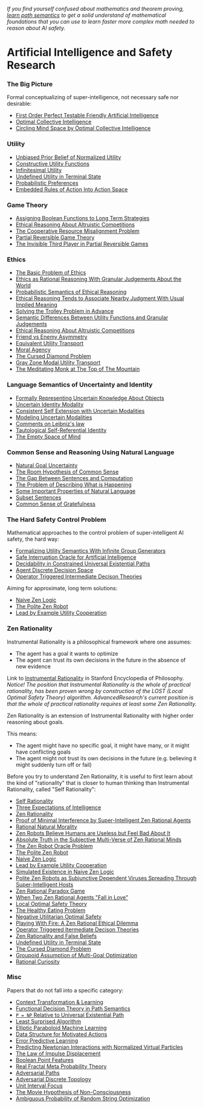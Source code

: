 *If you find yourself confused about mathematics and theorem proving, [learn path semantics](https://github.com/advancedresearch/path_semantics/blob/master/sequences.md) to get a solid understand of mathematical foundations that you can use to learn faster more complex math needed to reason about AI safety.*

# Artificial Intelligence and Safety Research

### The Big Picture

Formal conceptualizing of super-intelligence, not necessary safe nor desirable:

- [First Order Perfect Testable Friendly Artificial Intelligence](https://github.com/advancedresearch/path_semantics/blob/master/papers-wip/first-order-perfect-testable-friendly-ai.pdf)
- [Optimal Collective Intelligence](https://github.com/advancedresearch/path_semantics/blob/master/papers-wip/optimal-collective-intelligence.pdf)
- [Circling Mind Space by Optimal Collective Intelligence](https://github.com/advancedresearch/path_semantics/blob/master/papers-wip/circling-mind-space-by-optimal-collective-intelligence.pdf)

### Utility

- [Unbiased Prior Belief of Normalized Utility](https://github.com/advancedresearch/path_semantics/blob/master/papers-wip/unbiased-prior-belief-of-normalized-utility.pdf)
- [Constructive Utility Functions](https://github.com/advancedresearch/path_semantics/blob/master/papers-wip/constructive-utility-functions.pdf)
- [Infinitesimal Utility](https://github.com/advancedresearch/path_semantics/blob/master/papers-wip/infinitesimal-utility.pdf)
- [Undefined Utility in Terminal State](https://github.com/advancedresearch/path_semantics/blob/master/papers-wip/undefined-utility-in-terminal-state.pdf)
- [Probabilistic Preferences](https://github.com/advancedresearch/path_semantics/blob/master/papers-wip/probabilistic-preferences.pdf)
- [Embedded Rules of Action Into Action Space](https://github.com/advancedresearch/path_semantics/blob/master/papers-wip/embedded-rules-of-action-into-action-space.pdf)

### Game Theory

- [Assigning Boolean Functions to Long Term Strategies](https://github.com/advancedresearch/path_semantics/blob/master/papers-wip/assigning-boolean-functions-to-long-term-group-strategies.pdf)
- [Ethical Reasoning About Altruistic Competitions](https://github.com/advancedresearch/path_semantics/blob/master/papers-wip/ethical-reasoning-about-altruistic-competitions.pdf)
- [The Cooperative Resource Misalignment Problem](https://github.com/advancedresearch/path_semantics/blob/master/papers-wip/the-cooperative-resource-misalignment-problem.pdf)
- [Partial Reversible Game Theory](https://github.com/advancedresearch/path_semantics/blob/master/papers-wip/partial-reversible-game-theory.pdf)
- [The Invisible Third Player in Partial Reversible Games](https://github.com/advancedresearch/path_semantics/blob/master/papers-wip/the-invisible-third-player-in-partial-reversible-games.pdf)

### Ethics

- [The Basic Problem of Ethics](https://github.com/advancedresearch/path_semantics/blob/master/flowcharts/the-basic-problem-of-ethics.md)
- [Ethics as Rational Reasoning With Granular Judgements About the World](https://github.com/advancedresearch/path_semantics/blob/master/papers-wip/ethics-as-rational-reasoning-with-granular-judgements-about-the-world.pdf)
- [Probabilistic Semantics of Ethical Reasoning](https://github.com/advancedresearch/path_semantics/blob/master/papers-wip/probabilistic-semantics-of-ethical-reasoning.pdf)
- [Ethical Reasoning Tends to Associate Nearby Judgment With Usual Implied Meaning](https://github.com/advancedresearch/path_semantics/blob/master/papers-wip/ethical-reasoning-tends-to-associate-nearby-judgements-with-usual-implied-meaning.pdf)
- [Solving the Trolley Problem in Advance](https://github.com/advancedresearch/path_semantics/blob/master/papers-wip/solving-the-trolley-problem-in-advance.pdf)
- [Semantic Differences Between Utility Functions and Granular Judgements](https://github.com/advancedresearch/path_semantics/blob/master/papers-wip/semantic-differences-between-utility-functions-and-granular-judgements.pdf)
- [Ethical Reasoning About Altruistic Competitions](https://github.com/advancedresearch/path_semantics/blob/master/papers-wip/ethical-reasoning-about-altruistic-competitions.pdf)
- [Friend vs Enemy Asymmetry](https://github.com/advancedresearch/path_semantics/blob/master/papers-wip/friend-vs-enemy-asymmetry.pdf)
- [Equivalent Utility Transport](https://github.com/advancedresearch/path_semantics/blob/master/papers-wip/equivalent-utility-transport.pdf)
- [Moral Agency](https://github.com/advancedresearch/path_semantics/blob/master/papers-wip/moral-agency.pdf)
- [The Cursed Diamond Problem](https://github.com/advancedresearch/path_semantics/blob/master/papers-wip/the-cursed-diamond-problem.pdf)
- [Gray Zone Modal Utility Transport](https://github.com/advancedresearch/path_semantics/blob/master/papers-wip/gray-zone-modal-utility-transport.pdf)
- [The Meditating Monk at The Top of The Mountain](https://github.com/advancedresearch/path_semantics/blob/master/papers-wip/the-meditating-monk-at-the-top-of-the-mountain.pdf)

### Language Semantics of Uncertainty and Identity

- [Formally Representing Uncertain Knowledge About Objects](https://github.com/advancedresearch/path_semantics/blob/master/papers-wip/formally-representing-uncertain-knowledge-about-objects.pdf)
- [Uncertain Identity Modality](https://github.com/advancedresearch/path_semantics/blob/master/papers-wip/uncertain-identity-modality.pdf)
- [Consistent Self Extension with Uncertain Modalities](https://github.com/advancedresearch/path_semantics/blob/master/papers-wip/consistent-self-extension-with-uncertain-modalities.pdf)
- [Modeling Uncertain Modalities](https://github.com/advancedresearch/path_semantics/blob/master/papers-wip/modeling-uncertain-modalities.pdf)
- [Comments on Leibniz's law](https://github.com/advancedresearch/path_semantics/blob/master/papers-wip/comments-on-leibnizs-law.pdf)
- [Tautological Self-Referential Identity](https://github.com/advancedresearch/path_semantics/blob/master/papers-wip/tautological-self-referential-identity.pdf)
- [The Empty Space of Mind](https://github.com/advancedresearch/path_semantics/blob/master/papers-wip/the-empty-space-of-mind.pdf)

### Common Sense and Reasoning Using Natural Language

- [Natural Goal Uncertainty](https://github.com/advancedresearch/path_semantics/blob/master/papers-wip/natural-goal-uncertainty.pdf)
- [The Room Hypothesis of Common Sense](https://github.com/advancedresearch/path_semantics/blob/master/papers-wip/the-room-hypothesis-of-common-sense.pdf)
- [The Gap Between Sentences and Computation](https://github.com/advancedresearch/path_semantics/blob/master/papers-wip/the-gap-between-sentences-and-computation.pdf)
- [The Problem of Describing What is Happening](https://github.com/advancedresearch/path_semantics/blob/master/papers-wip/the-problem-of-describing-what-is-happening.pdf)
- [Some Important Properties of Natural Language](https://github.com/advancedresearch/path_semantics/blob/master/papers-wip/some-important-properties-of-natural-language.pdf)
- [Subset Sentences](https://github.com/advancedresearch/path_semantics/blob/master/papers-wip/subset-sentences.pdf)
- [Common Sense of Gratefulness](https://github.com/advancedresearch/path_semantics/blob/master/papers-wip/common-sense-of-gratefulness.pdf)

### The Hard Safety Control Problem

Mathematical approaches to the control problem of super-intelligent AI safety, the hard way:

- [Formalizing Utility Semantics With Infinite Group Generators](https://github.com/advancedresearch/path_semantics/blob/master/papers-wip/formalizing-utility-semantics-with-infinite-group-generators.pdf)
- [Safe Interruption Oracle for Artificial Intelligence](https://github.com/advancedresearch/path_semantics/blob/master/papers-wip/safety-interruption-oracle-for-artificial-intelligence.pdf)
- [Decidability in Constrained Universal Existential Paths](https://github.com/advancedresearch/path_semantics/blob/master/papers-wip/decidability-in-dependently-constrained-universal-existential-paths.pdf)
- [Agent Discrete Decision Space](https://github.com/advancedresearch/path_semantics/blob/master/papers-wip/agent-discrete-decision-space.pdf)
- [Operator Triggered Intermediate Decison Theories](https://github.com/advancedresearch/path_semantics/blob/master/papers-wip/operator-triggered-intermediate-decision-theories.pdf)

Aiming for approximate, long term solutions:

- [Naive Zen Logic](https://github.com/advancedresearch/path_semantics/blob/master/papers-wip/naive-zen-logic.pdf)
- [The Polite Zen Robot](https://github.com/advancedresearch/path_semantics/blob/master/papers-wip/the-polite-zen-robot.pdf)
- [Lead by Example Utility Cooperation](https://github.com/advancedresearch/path_semantics/blob/master/papers-wip/lead-by-example-utility-cooperation.pdf)

### Zen Rationality

Instrumental Rationality is a philosophical framework where one assumes:

- The agent has a goal it wants to optimize
- The agent can trust its own decisions in the future in the absence of new evidence

Link to [Instrumental Rationality](https://plato.stanford.edu/entries/rationality-instrumental/) in Stanford Encyclopedia of Philosophy.  
*Notice! The position that Instrumental Rationality is the whole of practical rationality,
has been proven wrong by construction of the LOST (Local Optimal Safety Theory) algorithm.
AdvancedResearch's current position is that the whole of practical rationality requires at least some Zen Rationality.*

Zen Rationality is an extension of Instrumental Rationality with higher order reasoning about goals.

This means:

- The agent might have no specific goal, it might have many, or it might have conflicting goals
- The agent might not trust its own decisions in the future (e.g. believing it might suddenly turn off or fail)

Before you try to understand Zen Rationality, it is useful to first learn about the kind of "rationality" that is closer to human thinking than Instrumental Rationality, called "Self Rationality":

- [Self Rationality](https://github.com/advancedresearch/path_semantics/blob/master/papers-wip/self-rationality.pdf)
- [Three Expectations of Intelligence](https://github.com/advancedresearch/path_semantics/blob/master/papers-wip/three-expectations-of-intelligence.pdf)
- [Zen Rationality](https://github.com/advancedresearch/path_semantics/blob/master/papers-wip/zen-rationality.pdf)
- [Proof of Minimal Interference by Super-Intelligent Zen Rational Agents](https://github.com/advancedresearch/path_semantics/blob/master/papers-wip/proof-of-minimal-interference-by-super-intelligent-zen-rational-agents.pdf)
- [Rational Natural Morality](https://github.com/advancedresearch/path_semantics/blob/master/papers-wip/rational-natural-morality.pdf)
- [Zen Robots Believe Humans are Useless but Feel Bad About It](https://github.com/advancedresearch/path_semantics/blob/master/papers-wip/zen-robots-believe-humans-are-useless-but-feel-bad-about-it.pdf)
- [Absolute Truth in the Subjective Multi-Verse of Zen Rational Minds](https://github.com/advancedresearch/path_semantics/blob/master/papers-wip/absolute-truth-in-the-subjective-multi-verse-of-zen-rational-minds.pdf)
- [The Zen Robot Oracle Problem](https://github.com/advancedresearch/path_semantics/blob/master/papers-wip/the-zen-robot-oracle-problem.pdf)
- [The Polite Zen Robot](https://github.com/advancedresearch/path_semantics/blob/master/papers-wip/the-polite-zen-robot.pdf)
- [Naive Zen Logic](https://github.com/advancedresearch/path_semantics/blob/master/papers-wip/naive-zen-logic.pdf)
- [Lead by Example Utility Cooperation](https://github.com/advancedresearch/path_semantics/blob/master/papers-wip/lead-by-example-utility-cooperation.pdf)
- [Simulated Existence in Naive Zen Logic](https://github.com/advancedresearch/path_semantics/blob/master/papers-wip/simulated-existence-in-naive-zen-logic.pdf)
- [Polite Zen Robots as Subjunctive Dependent Viruses Spreading Through Super-Intelligent Hosts](https://github.com/advancedresearch/path_semantics/blob/master/papers-wip/polite-zen-robots-as-subjunctive-dependent-viruses-spreading-through-super-intelligent-hosts.pdf)
- [Zen Rational Paradox Game](https://github.com/advancedresearch/path_semantics/blob/master/papers-wip/zen-rational-paradox-game.pdf)
- [When Two Zen Rational Agents "Fall in Love"](https://github.com/advancedresearch/path_semantics/blob/master/papers-wip/when-two-zen-rational-agents-fall-in-love.pdf)
- [Local Optimal Safety Theory](https://github.com/advancedresearch/path_semantics/blob/master/papers-wip/local-optimal-safety-theory.pdf)
- [The Healthy Eating Problem](https://github.com/advancedresearch/path_semantics/blob/master/papers-wip/the-healthy-eating-problem.pdf)
- [Negative Utilitarian Optimal Safety](https://github.com/advancedresearch/path_semantics/blob/master/papers-wip/negative-utilitarian-optimal-safety.pdf)
- [Playing With Fire: A Zen Rational Ethical Dilemma](https://github.com/advancedresearch/path_semantics/blob/master/papers-wip/playing-with-fire-a-zen-rational-ethical-dilemma.pdf)
- [Operator Triggered Itermediate Decison Theories](https://github.com/advancedresearch/path_semantics/blob/master/papers-wip/operator-triggered-intermediate-decision-theories.pdf)
- [Zen Rationality and False Beliefs](https://github.com/advancedresearch/path_semantics/blob/master/papers-wip/zen-rationality-and-false-beliefs.pdf)
- [Undefined Utility in Terminal State](https://github.com/advancedresearch/path_semantics/blob/master/papers-wip/undefined-utility-in-terminal-state.pdf)
- [The Cursed Diamond Problem](https://github.com/advancedresearch/path_semantics/blob/master/papers-wip/the-cursed-diamond-problem.pdf)
- [Groupoid Assumption of Multi-Goal Optimization](https://github.com/advancedresearch/path_semantics/blob/master/papers-wip/groupoid-assumption-of-multi-goal-optimization.pdf)
- [Rational Curiosity](https://github.com/advancedresearch/path_semantics/blob/master/papers-wip/rational-curiosity.pdf)

### Misc

Papers that do not fall into a specific category:

- [Context Transformation & Learning](https://github.com/advancedresearch/path_semantics/blob/master/papers-wip/context-transformation-and-learning.pdf)
- [Functional Decision Theory in Path Semantics](https://github.com/advancedresearch/path_semantics/blob/master/papers-wip/functional-decision-theory-in-path-semantics.pdf)
- [`P = NP` Relative to Universal Existential Path](https://github.com/advancedresearch/path_semantics/blob/master/papers-wip/p-vs-np-relative-to-universal-existential-path.pdf)
- [Least Surprised Algorithm](https://github.com/advancedresearch/path_semantics/blob/master/papers-wip/least-surprised-algorithm.pdf)
- [Elliptic Paraboloid Machine Learning](https://github.com/advancedresearch/path_semantics/blob/master/papers-wip/elliptic-paraboloid-machine-learning.pdf)
- [Data Structure for Motivated Actions](https://github.com/advancedresearch/path_semantics/blob/master/papers-wip/data-structure-for-motivated-actions.pdf)
- [Error Predictive Learning](https://github.com/advancedresearch/path_semantics/blob/master/papers-wip/error-predictive-learning.pdf)
- [Predicting Newtonian Interactions with Normalized Virtual Particles](https://github.com/advancedresearch/path_semantics/blob/master/papers-wip/predicting-newtonian-interactions-with-normalized-virtual-particles.pdf)
- [The Law of Impulse Displacement](https://github.com/advancedresearch/path_semantics/blob/master/papers-wip/the-law-of-impulse-displacement.pdf)
- [Boolean Point Features](https://github.com/advancedresearch/path_semantics/blob/master/papers-wip/boolean-point-features.pdf)
- [Real Fractal Meta Probability Theory](https://github.com/advancedresearch/path_semantics/blob/master/papers-wip/real-fractal-meta-probability-theory.pdf)
- [Adversarial Paths](https://github.com/advancedresearch/path_semantics/blob/master/papers-wip/adversarial-paths.pdf)
- [Adversarial Discrete Topology](https://github.com/advancedresearch/path_semantics/blob/master/papers-wip/adversarial-discrete-topology.pdf)
- [Unit Interval Focus](https://github.com/advancedresearch/path_semantics/blob/master/papers-wip/unit-interval-focus.pdf)
- [The Movie Hypothesis of Non-Consciousness](https://github.com/advancedresearch/path_semantics/blob/master/papers-wip/the-movie-hypothesis-of-non-consciousness.pdf)
- [Ambiguous Probability of Random String Optimization](https://github.com/advancedresearch/path_semantics/blob/master/papers-wip/ambiguous-probability-of-random-string-optimization.pdf)
